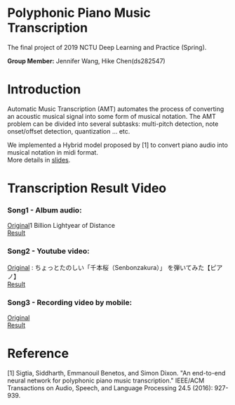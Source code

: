 # Polyphonic Piano Music Transcription
The final project of 2019 NCTU Deep Learning and Practice (Spring).

**Group Member:** Jennifer Wang, Hike Chen(ds282547)

# Introduction
Automatic Music Transcription (AMT) automates the process of converting an acoustic musical signal into some form of musical notation.
The AMT problem can be divided into several subtasks: multi-pitch detection, note onset/offset detection, quantization … etc.

We implemented a Hybrid model proposed by [1] to convert piano audio into musical notation in midi format. \
More details in [slides](https://github.com/ds282547/DLFinal/blob/main/slide/slide.pdf).

# Transcription Result Video

### Song1 - Album audio:
[Original](https://www.youtube.com/watch?v=xMvdcnKzSa4)1 Billion Lightyear of Distance \
[Result](https://www.youtube.com/watch?v=XNAYiqEy_iM)
### Song2 - Youtube video:
[Original](https://www.youtube.com/watch?v=FnzoMzA9Dpg) : ちょっとたのしい「千本桜（Senbonzakura）」 を弾いてみた【ピアノ】\
[Result](https://www.youtube.com/watch?v=FnzoMzA9Dpg)
### Song3 - Recording video by mobile:
[Original](https://www.youtube.com/watch?v=C3I3JfmwBJk) \
[Result](https://www.youtube.com/watch?v=H8a9tebsHLo)

# Reference
[1] Sigtia, Siddharth, Emmanouil Benetos, and Simon Dixon. "An end-to-end neural network for polyphonic piano music transcription." IEEE/ACM Transactions on Audio, Speech, and Language Processing 24.5 (2016): 927-939.
